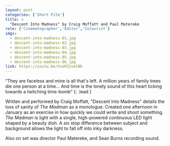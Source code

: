 ```yaml
---
layout: post
categories: ['Short Film']
title: >
  "Descent Into Madness" by Craig Moffatt and Paul Matereke
role: ['Cinematographer','Editor','Colourist']
imgs: 
  - descent-into-madness-01.jpg
  - descent-into-madness-02.jpg
  - descent-into-madness-03.jpg
  - descent-into-madness-04.jpg
  - descent-into-madness-05.jpg
  - descent-into-madness-06.jpg
link: https://youtu.be/VxoPZzseCNk
---
```


“They are faceless and mine is all that's left. A million years of family trees die one person at a time... And time is the lonely sound of this heart ticking towards a twitching time-bomb”
{: .lead }

Written and performed by Craig Moffatt, "Descent Into Madness" details the loss of sanity of _The Madman_ as a monologue. Created one afternoon in January as an exercise in how quickly we could write and shoot something. _The Madman_ is light with a single, high-powered continuous LED light shaped by a beauty dish. A six stop difference between subject and background allows the light to fall off into inky darkness.

Also on set was director Paul Matereke, and Sean Burns recording sound. 
